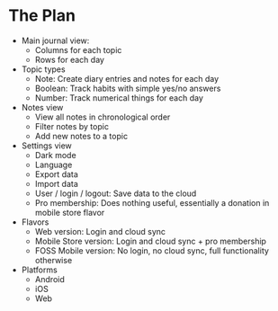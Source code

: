 # The Plan  
  
- Main journal view:  
  - Columns for each topic  
  - Rows for each day  
- Topic types  
  - Note: Create diary entries and notes for each day  
  - Boolean: Track habits with simple yes/no answers  
  - Number: Track numerical things for each day  
- Notes view  
  - View all notes in chronological order  
  - Filter notes by topic  
  - Add new notes to a topic  
- Settings view  
  - Dark mode  
  - Language  
  - Export data  
  - Import data  
  - User / login / logout: Save data to the cloud  
  - Pro membership: Does nothing useful, essentially a donation in mobile store flavor  
- Flavors  
  - Web version: Login and cloud sync  
  - Mobile Store version: Login and cloud sync + pro membership  
  - FOSS Mobile version: No login, no cloud sync, full functionality otherwise  
- Platforms  
  - Android  
  - iOS  
  - Web